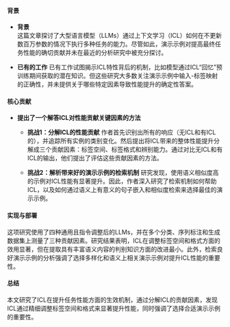 #### 背景
- **背景**       
    这篇文章探讨了大型语言模型（LLMs）通过上下文学习（ICL）如何在不更新数百万参数的情况下执行多种任务的能力。尽管如此，演示示例对提高最终任务性能的确切贡献并未在最近的分析研究中被充分探讨。

- **已有的工作**
    已有工作试图揭示ICL特性背后的机制，比如模型通过ICL“回忆”预训练期间获取的潜在知识。但这些研究大多数关注演示示例中输入-标签映射的正确性，并未提供关于哪些特定因素导致性能提升的确定性答案。

#### 核心贡献
- **提出了一个解答ICL对性能贡献关键因素的方法**
    - **挑战1：分解ICL的性能贡献**
        作者首先识别出所有的响应（无ICL和有ICL的），并追踪所有实例的类别变化。然后提出将ICL带来的整体性能提升分解成三个贡献因素：标签空间、标签格式和辨别能力。通过对比无ICL和有ICL的输出，他们提出了评估这些贡献因素的方法。

    - **挑战2：解析带来好的演示示例的检索机制**
        研究发现，使用语义相似度高的示例对ICL性能有显著提升。因此，作者深入研究了检索机制如何帮助ICL，以及如何通过语义上有意义的句子嵌入和相似度检索来选择最佳的演示示例。

#### 实现与部署
这项研究使用了四种通用且指令调整后的LLMs，并在多个分类、序列标注和生成数据集上测量了三种贡献因素。研究结果表明，ICL在调整标签空间和格式方面的效用显著，但在提取具有丰富语义内容的判别知识方面的改进最小。此外，检索良好演示示例的分析强调了选择多样化和语义上相关演示示例对提升ICL性能的重要性。

#### 总结
本文研究了ICL在提升任务性能方面的生效机制，通过分解ICL的贡献因素，发现ICL通过精细调整标签空间和格式来显著提升性能，同时强调了选择合适演示示例的重要性。